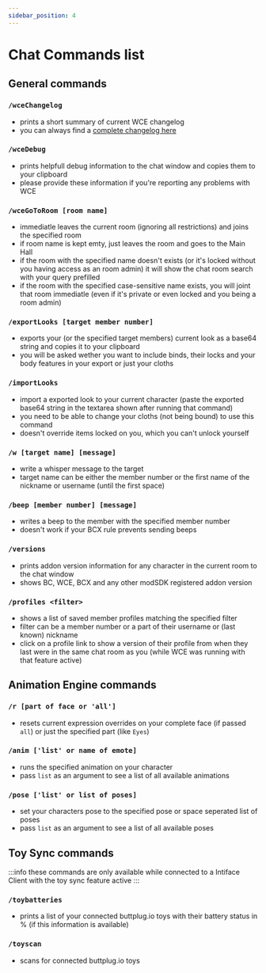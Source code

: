 ```yaml
---
sidebar_position: 4
---
```


# Chat Commands list

## General commands

### `/wceChangelog`

* prints a short summary of current WCE changelog
* you can always find a [complete changelog here](/blog/tags/releases)

### `/wceDebug`

* prints helpfull debug information to the chat window and copies them to your clipboard
* please provide these information if you're reporting any problems with WCE

### `/wceGoToRoom [room name]`

* immediatle leaves the current room (ignoring all restrictions) and joins the specified room
* if room name is kept emty, just leaves the room and goes to the Main Hall
* if the room with the specified name doesn't exists (or it's locked without you having access as an room admin) it will show the chat room search with your query prefilled
* if the room with the specified case-sensitive name exists, you will joint that room immediatle (even if it's private or even locked and you being a room admin)

### `/exportLooks [target member number]`

* exports your (or the specified target members) current look as a base64 string and copies it to your clipboard
* you will be asked wether you want to include binds, their locks and your body features in your export or just your cloths

### `/importLooks`

* import a exported look to your current character (paste the exported base64 string in the textarea shown after running that command)
* you need to be able to change your cloths (not being bound) to use this command
* doesn't override items locked on you, which you can't unlock yourself

### `/w [target name] [message]`

* write a whisper message to the target
* target name can be either the member number or the first name of the nickname or username (until the first space)

### `/beep [member number] [message]`

* writes a beep to the member with the specified member number
* doesn't work if your BCX rule prevents sending beeps

### `/versions`

* prints addon version information for any character in the current room to the chat window
* shows BC, WCE, BCX and any other modSDK registered addon version 

### `/profiles <filter>`

* shows a list of saved member profiles matching the specified filter
* filter can be a member number or a part of their username or (last known) nickname
* click on a profile link to show a version of their profile from when they last were in the same chat room as you (while WCE was running with that feature active)

## Animation Engine commands

### `/r [part of face or 'all']`

* resets current expression overrides on your complete face (if passed `all`) or just the specified part (like `Eyes`)

### `/anim ['list' or name of emote]`

* runs the specified animation on your character
* pass `list` as an argument to see a list of all available animations

### `/pose ['list' or list of poses]`

* set your characters pose to the specified pose or space seperated list of poses
* pass `list` as an argument to see a list of all available poses

## Toy Sync commands

:::info
these commands are only available while connected to a Intiface Client with the toy sync feature active
:::

### `/toybatteries`

* prints a list of your connected buttplug.io toys with their battery status in % (if this information is available)

### `/toyscan`

* scans for connected buttplug.io toys